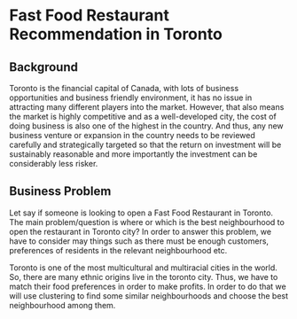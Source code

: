 # Fast Food Restaurant Recommendation in Toronto
## Background
Toronto is the financial capital of Canada, with lots of business opportunities and business friendly environment, it has no issue in attracting many different players into the market. However, that also means the market is highly competitive and as a well-developed city, the cost of doing business is also one of the highest in the country. And thus, any new business venture or expansion in the country needs to be reviewed carefully and strategically targeted so that the return on investment will be sustainably reasonable and more importantly the investment can be considerably less risker.

## Business Problem 
Let say if someone is looking to open a Fast Food Restaurant in Toronto. The main problem/question is where or which is the best neighbourhood to open the restaurant in Toronto city? In order to answer this problem, we have to consider may things such as there must be enough customers, preferences of residents in the relevant neighbourhood etc.

Toronto is one of the most multicultural and multiracial cities in the world. So, there are many ethnic origins live in the toronto city. Thus, we have to match their food preferences in order to make profits. In order to do that we will use clustering to find some similar neighbourhoods and choose the best neighbourhood among them.
